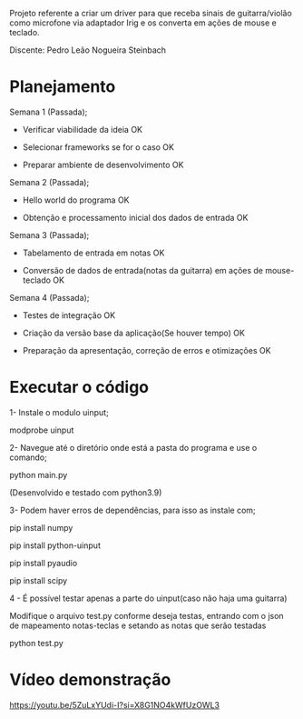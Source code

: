 Projeto referente a criar um driver para que receba sinais de guitarra/violão como microfone via adaptador Irig e os converta em ações de mouse e teclado.

Discente: Pedro Leão Nogueira Steinbach

# Planejamento

Semana 1 (Passada);

  -  Verificar viabilidade da ideia  OK

  -  Selecionar frameworks se for o caso  OK

  -  Preparar ambiente de desenvolvimento  OK

Semana 2 (Passada);

  - Hello world do programa  OK

  - Obtenção e processamento inicial dos dados de entrada  OK

Semana 3 (Passada);

  - Tabelamento de entrada em notas  OK

  - Conversão de dados de entrada(notas da guitarra) em ações de mouse-teclado  OK

Semana 4 (Passada);

  - Testes de integração  OK

  - Criação da versão base da aplicação(Se houver tempo)  OK

  - Preparação da apresentação, correção de erros e otimizações  OK  

# Executar o código

1- Instale o modulo uinput;

  modprobe uinput

2- Navegue até o diretório onde está a pasta do programa e use o comando;
  
  python main.py

  (Desenvolvido e testado com python3.9)

3- Podem haver erros de dependências, para isso as instale com;

  pip install numpy

  pip install python-uinput

  pip install pyaudio

  pip install scipy

4 - É possível testar apenas a parte do uinput(caso não haja uma guitarra)

  Modifique o arquivo test.py conforme deseja testas, entrando com o json de mapeamento notas-teclas e setando as notas que serão testadas

  python test.py

  # Vídeo demonstração

  https://youtu.be/5ZuLxYUdi-I?si=X8G1NO4kWfUzOWL3
  
